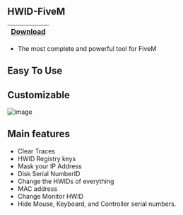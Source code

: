 ## HWID-FiveM

|[Download](patreon.com/HWID962)
|:------------- |


- The most complete and powerful tool for FiveM 
## Easy To Use
## Customizable

![image](https://imgur.com/a/wreCwS9)

## Main features
- Clear Traces
- HWID Registry keys
- Mask your IP Address
- Disk Serial NumberID
- Change the HWIDs of everything
- MAC address
- Change Monitor HWID
- Hide Mouse, Keyboard, and Controller serial numbers.
